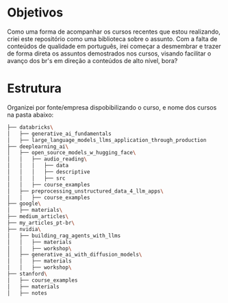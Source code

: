 # Objetivos

Como uma forma de acompanhar os cursos recentes que estou realizando, criei este repositório como uma biblioteca sobre o assunto.
Com a falta de conteúdos de qualidade em português, irei começar a desmembrar e trazer de forma direta os assuntos demostrados nos cursos, visando facilitar o avanço dos br's em direção a conteúdos de alto nível, bora?

# Estrutura

Organizei por fonte/empresa dispobibilizando o curso, e nome dos cursos na pasta abaixo:

```bash 
├── databricks\
│   ├── generative_ai_fundamentals
│   ├── large_language_models_llms_application_through_production
├── deeplearning_ai\
│   ├── open_source_models_w_hugging_face\
│   │   ├── audio_reading\
│   │   │   ├── data
│   │   │   ├── descriptive
│   │   │   ├── src
│   │   ├── course_examples
│   ├── preprocessing_unstructured_data_4_llm_apps\
│   │   ├── course_examples
├── google\
│   ├── materials\
├── medium_articles\
├── my_articles_pt-br\
├── nvidia\
│   ├── building_rag_agents_with_llms
│   │   ├── materials
│   │   ├── workshop\
│   ├── generative_ai_with_diffusion_models\
│   │   ├── materials
│   │   ├── workshop\
├── stanford\
│   ├── course_examples
│   ├── materials
│   ├── notes
```
